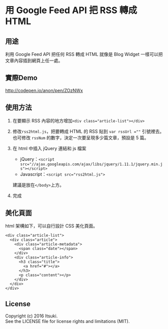 
# 用 Google Feed API 把 RSS 轉成 HTML 

## 用途

利用 Google Feed API 把任何 RSS 轉成 HTML 就像是 Blog Widget 一樣可以把文章內容插到網頁上任一處。

## 實際Demo

<http://codepen.io/anon/pen/ZOzNWx>

## 使用方法

1. 在要顯示 RSS 內容的地方增加`<div class="article-list"></div>`

2. 修改`rss2html.js`，把要轉成 HTML 的 RSS 貼到 `var rssUrl =""` 引號裡去。  
也可修改 `rssNum` 的數字，決定一次要呈現多少篇文章，預設是 5 篇。

3. 在 html 中插入 jQuery 連結和 js 檔案 

	* jQuery：`<script src="//ajax.googleapis.com/ajax/libs/jquery/1.11.1/jquery.min.js"></script>`
	* Javascript：`<script src="rss2html.js">`

	建議是放在`</body>`上方。

4. 完成

## 美化頁面
html 架構如下，可以自行設計 CSS 美化頁面。
```
<div class="article-list">
  <div class="article">
    <div class="article-metadata">
      <span class="date"></span>
    </div>
    <div class="article-info">
      <h3 class="title">
        <a href="#"></a>
      </h3>
      <p class="content"></p>
    </div>
  </div>
</div>
```

## License

Copyright (c) 2016 Itsuki.  
See the LICENSE file for license rights and limitations (MIT).
